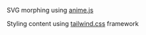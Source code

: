 SVG morphing using [anime.js](https://animejs.com/)



Styling content using [tailwind.css](https://tailwindcss.com/) framework
